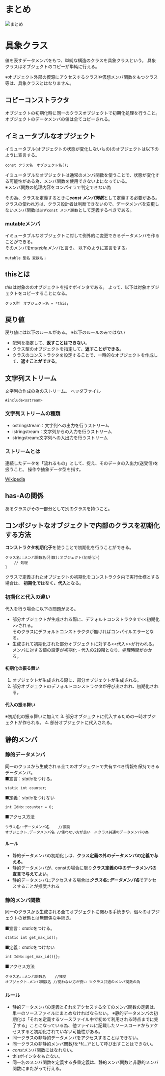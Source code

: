 # まとめ
![まとめ]()


# 具象クラス
値を表すデータメンバをもつ、単純な構造のクラスを具象クラスという。
具象クラスはオブジェクトのコピーが単純に行える。

※オブジェクト外部の資源にアクセスするクラスや仮想メンバ関数をもつクラス等は、具象クラスとはなりません。

## コピーコンストラクタ
オブジェクトの初期化時に同一のクラスオブジェクトで初期化処理を行うこと。  
オブジェクトのデータメンバの値は全てコピーされる。

## イミュータブルなオブジェクト
イミュータブル(オブジェクトの状態が変化しないもの)のオブジェクトは以下のように宣言する。
```
const クラス名　オブジェクト名();
```

イミュータブルなオブジェクトは通常のメンバ関数を使うことで、状態が変化する可能性がある為、メンバ関数を使用できないよになっている。  
※メンバ関数の処理内容をコンパイラで判定できない為

その為、クラスを定義するときに***const メンバ関数***として定義する必要がある。
クラスの使われ方は、クラス設計者は判断できないので、データメンバを変更しないメンバ関数は`必ずconst メンバ関数`として定義するべきである。

### mutableメンバ
イミュータブルなオブジェクトに対して例外的に変更できるデータメンバを作ることができる。  
そのメンバを*mutebleメンバ*と言う。
以下のように宣言をする。
```
mutable 型名 変数名；
```

## thisとは
*this*は対象ののオブジェクトを指すポインタである。 
よって、以下は対象オブジェクトをコピーすることになる。
```
クラス型　オブジェクト名 = *this;
```

## 戻り値
戻り値には以下のルールがある。
※以下のルールのみではない
 - 配列を指定して、**返すことはできない**。
 - クラス型のオブジェクトを指定して、**返すことができる**。
 - クラスのコンストラクタを設定することで、一時的なオブジェクトを作成して、**返すことができる**。

 ## 文字列ストリーム
 文字列の作成の為のストリーム。
 ヘッダファイル
 ```
 #include<sstream>
 ```

### 文字列ストリームの種類
 - ostringstream：文字列への出力を行うストリーム
 - istringstream：文字列からの入力を行うストリーム
 - stringstream:文字列への入出力を行うストリーム

### ストリームとは
連続したデータを「流れるもの」として、捉え、そのデータの入出力(送受信)を扱うこと。
操作や抽象データ型を指す。

[Wikipedia](https://ja.wikipedia.org/wiki/%E3%82%B9%E3%83%88%E3%83%AA%E3%83%BC%E3%83%A0_(%E3%83%97%E3%83%AD%E3%82%B0%E3%83%A9%E3%83%9F%E3%83%B3%E3%82%B0))

## has-Aの関係
あるクラスがその一部分として別のクラスを持つこと。

## コンポジットなオブジェクトで内部のクラスを初期化する方法
**コンストラクタ初期化子**を使うことで初期化を行うことができる。
```
クラス名::メンバ関数名(引数):オブジェクト(初期化){
    // 処理
}
```

クラスで定義されたオブジェクトの初期化をコンストラクタ内で実行仕様とする場合は、
**初期化ではなく、代入**となる。

### 初期化と代入の違い
代入を行う場合に以下の問題がある。
 - 部分オブジェクトが生成される際に、デフォルトコンストラクタで<<初期化>>される。  
 そのクラスにデフォルトコンストラクタが無ければコンパイルエラーとなる。
 - 生成されて初期化された部分オブジェクトに対する<<代入>>が行われる。  
 メンバに対する値の設定が初期化・代入の2段階となり、処理時間がかかる。

#### 初期化の振る舞い
 1. オブジェクトが生成される際に、部分オブジェクトが生成される。
 2. 部分オブジェクトのデフォルトコンストラクタが呼び出されれ、初期化される。

#### 代入の振る舞い
※初期化の振る舞いに加えて
 3. 部分オブジェクトに代入するための一時オブジェクトが作られる。
 4. 部分オブジェクトに代入される。

## 静的メンバ

### 静的データメンバ
同一のクラスから生成される全てのオブジェクトで共有すべき情報を保持できるデータメンバ。  
■宣言：*static*をつける。
```
static int counter;
```
■定義：*static*をつけない
```
int IdNo::counter = 0;
```
■アクセス方法
```
クラス名::データメンバ名    //推奨
オブジェクト.データメンバ名 //使わない方が良い　※クラス共通のデータメンバの為
```

#### ルール
 - 静的データメンバの初期化しは、**クラス定義の外のデータメンバの定義で与える**。
 - 静的データメンバが、constの場合に限り**クラス定義の中のデータメンバの宣言で与えてよい**。
 - 静的データメンバにアクセスする場合は***クラス名::データメンバ名***でアクセスすることが推奨される

### 静的メンバ関数
同一のクラスから生成される全てオブジェクトに関わる手続きや、個々のオブジェクトの状態とは無関係な手続き。
  
■宣言：*static*をつける。
```
static int get_max_id();
```

■定義：*static*をつけない
```
int IdNo::get_max_id(){};
```
■アクセス方法
```
クラス名::メンバ関数名    //推奨
オブジェクト.メンバ関数名 //使わない方が良い ※クラス共通のメンバ関数の為
```

### ルール
 - 静的データメンバの定義とそれをアクセスする全てのメンバ関数の定義は、単一のソースファイルにまとめなければならない。
 ※静的データメンバの初期化は「それを定義するソースファイル中で初めて利用される時点までに完了する」ことになっている為、他ファイルに記載したソースコードからアクセスすると初期化されていない可能性がある。
 - 同一クラスの非静的データメンバをアクセスすることはできない。
 - 同一クラスの非静的メンバ関数*f*を*f(…)*として呼び出すことはできない。
 - *const*メンバ関数にはなれない。
 - thisポインタをもたない。
 - 同一名のメンバ関数を定義する多重定義は、静的メンバ関数と非静的メンバ関数にまたがって行える。
  